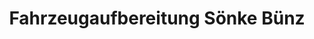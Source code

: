 ---
title: "Fahrzeugaufbereitung Sönke Bünz"
url: /husum/fahrzeugaufbereitung-soenke-buenz/
shop: Autowerkstatt
---